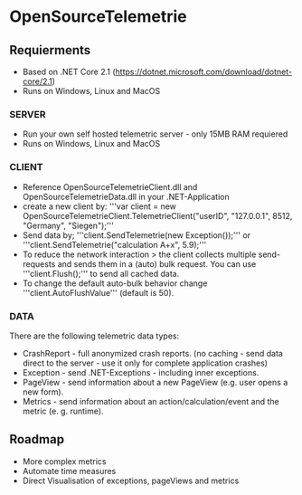 # OpenSourceTelemetrie

## Requierments
- Based on .NET Core 2.1 (https://dotnet.microsoft.com/download/dotnet-core/2.1)
- Runs on Windows, Linux and MacOS

### SERVER
- Run your own self hosted telemetric server - only 15MB RAM requiered
- Runs on Windows, Linux and MacOS

### CLIENT
- Reference OpenSourceTelemetrieClient.dll and OpenSourceTelemetrieData.dll in your .NET-Application
- create a new client by: '''var client = new OpenSourceTelemetrieClient.TelemetrieClient("userID", "127.0.0.1", 8512, "Germany", "Siegen");'''
- Send data by; '''client.SendTelemetrie(new Exception());''' or '''client.SendTelemetrie("calculation A+x", 5.9);'''
- To reduce the network interaction > the client collects multiple send-requests and sends them in a (auto) bulk request. You can use '''client.Flush();''' to send all cached data.
- To change the default auto-bulk behavior change '''client.AutoFlushValue''' (default is 50).

### DATA
There are the following telemetric data types:
- CrashReport - full anonymized crash reports. (no caching - send data direct to the server - use it only for complete application crashes)
- Exception - send .NET-Exceptions - including inner exceptions.
- PageView - send information about a new PageView (e.g. user opens a new form).
- Metrics - send information about an action/calculation/event and the metric (e. g. runtime).

## Roadmap
- More complex metrics
- Automate time measures
- Direct Visualisation of exceptions, pageViews and metrics